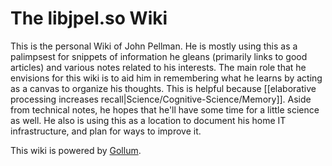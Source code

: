 The libjpel.so Wiki
===================

This is the personal Wiki of John Pellman. He is mostly using this as a palimpsest for snippets of information he gleans (primarily links to good articles) and various notes related to his interests. The main role that he envisions for this wiki is to aid him in remembering what he learns by acting as a canvas to organize his thoughts. This is helpful because [[elaborative processing increases recall|Science/Cognitive-Science/Memory]]. Aside from technical notes, he hopes that he'll have some time for a little science as well. He also is using this as a location to document his home IT infrastructure, and plan for ways to improve it.

This wiki is powered by [Gollum](https://github.com/gollum/gollum/wiki).
